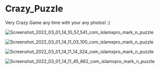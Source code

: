 # Crazy_Puzzle
Very Crazy Game any time with your any photos! :) 

![Screenshot_2022_03_01_14_10_57_541_com_islamxpro_mark_n_puzzle](https://user-images.githubusercontent.com/77285226/156157824-fd5e509b-2e33-4522-a3fb-ff0aaf8ce71d.jpg)

![Screenshot_2022_03_01_14_11_03_100_com_islamxpro_mark_n_puzzle](https://user-images.githubusercontent.com/77285226/156157928-ec0c02af-bcb5-4a09-802c-0088f83435ee.jpg)

![Screenshot_2022_03_01_14_11_14_324_com_islamxpro_mark_n_puzzle](https://user-images.githubusercontent.com/77285226/156158006-572cf311-70ac-4a61-8a68-ed3bf667a875.jpg)

![Screenshot_2022_03_01_14_11_45_662_com_islamxpro_mark_n_puzzle](https://user-images.githubusercontent.com/77285226/156158064-7f426e32-b2b8-4fed-bb2b-47097dfe3ce2.jpg)
